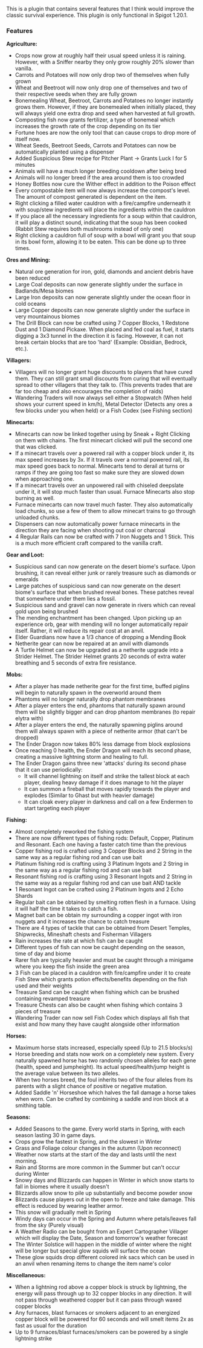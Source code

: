This is a plugin that contains several features that I think would improve the classic survival experience. This plugin is only functional in Spigot 1.20.1.

### Features
**Agriculture:**
- Crops now grow at roughly half their usual speed unless it is raining. However, with a Sniffer nearby they only grow roughly 20% slower than vanilla.
- Carrots and Potatoes will now only drop two of themselves when fully grown
- Wheat and Beetroot will now only drop one of themselves and two of their respective seeds when they are fully grown
- Bonemealing Wheat, Beetroot, Carrots and Potatoes no longer instantly grows them. However, if they are bonemealed when initially placed, they will always yield one extra drop and seed when harvested at full growth.
- Composting fish now grants fertilizer, a type of bonemeal which increases the growth rate of the crop depending on its tier
- Fortune hoes are now the only tool that can cause crops to drop more of itself now.
- Wheat Seeds, Beetroot Seeds, Carrots and Potatoes can now be automatically planted using a dispenser
- Added Suspicious Stew recipe for Pitcher Plant -> Grants Luck I for 5 minutes
- Animals will have a much longer breeding cooldown after being bred
- Animals will no longer breed if the area around them is too crowded
- Honey Bottles now cure the Wither effect in addition to the Poison effect
- Every compostable item will now always increase the compost's level. The amount of compost generated is dependent on the item.
- Right clicking a filled water cauldron with a fire/campfire underneath it with soup/stew ingredients will place the ingredients within the cauldron
- If you place all the necessary ingredients for a soup within that cauldron, it will play a distinct sound, indicating that the soup has been cooked (Rabbit Stew requires both mushrooms instead of only one)
- Right clicking a cauldron full of soup with a bowl will grant you that soup in its bowl form, allowing it to be eaten. This can be done up to three times.

**Ores and Mining:**
- Natural ore generation for iron, gold, diamonds and ancient debris have been reduced
- Large Coal deposits can now generate slightly under the surface in Badlands/Mesa biomes
- Large Iron deposits can now generate slightly under the ocean floor in cold oceans
- Large Copper deposits can now generate slightly under the surface in very mountainous biomes
- The Drill Block can now be crafted using 7 Copper Blocks, 1 Redstone Dust and 1 Diamond Pickaxe. When placed and fed coal as fuel, it starts digging a 3x3 tunnel in the direction it is facing. However, it can not break certain blocks that are too 'hard' (Example: Obsidian, Bedrock, etc.).

**Villagers:**
- Villagers will no longer grant huge discounts to players that have cured them. They can still grant small discounts from curing that will eventually spread to other villagers that they talk to. (This prevents trades that are far too cheap and also encourages the completion of raids)
- Wandering Traders will now always sell either a Stopwatch (When held shows your current speed in km/h), Metal Detector (Detects any ores a few blocks under you when held) or a Fish Codex (see Fishing section) 

**Minecarts:**
- Minecarts can now be linked together using by Sneak + Right Clicking on them with chains. The first minecart clicked will pull the second one that was clicked.
- If a minecart travels over a powered rail with a copper block under it, its max speed increases by 3x. If it travels over a normal powered rail, its max speed goes back to normal. Minecarts tend to derail at turns or ramps if they are going too fast so make sure they are slowed down when approaching one.
- If a minecart travels over an unpowered rail with chiseled deepslate under it, it will stop much faster than usual. Furnace Minecarts also stop burning as well.
- Furnace minecarts can now travel much faster. They also automatically load chunks, so use a few of them to allow minecart trains to go through unloaded chunks.
- Dispensers can now automatically power furnace minecarts in the direction they are facing when shooting out coal or charcoal
- 4 Regular Rails can now be crafted with 7 Iron Nuggets and 1 Stick. This is a much more efficient craft compared to the vanilla craft.

**Gear and Loot:**
- Suspicious sand can now generate on the desert biome's surface. Upon brushing, it can reveal either junk or rarely treasure such as diamonds or emeralds
- Large patches of suspicious sand can now generate on the desert biome's surface that when brushed reveal bones. These patches reveal that somewhere under them lies a fossil.
- Suspicious sand and gravel can now generate in rivers which can reveal gold upon being brushed
- The mending enchantment has been changed. Upon picking up an experience orb, gear with mending will no longer automatically repair itself. Rather, it will reduce its repair cost at an anvil.
- Elder Guardians now have a 1/3 chance of dropping a Mending Book
- Netherite gear can now be repaired at an anvil with diamonds
- A Turtle Helmet can now be upgraded as a netherite upgrade into a Strider Helmet. The Strider Helmet grants 20 seconds of extra water breathing and 5 seconds of extra fire resistance.

**Mobs:**
- After a player has made netherite gear for the first time, buffed piglins will begin to naturally spawn in the overworld around them
- Phantoms will no longer naturally drop phantom membranes
- After a player enters the end, phantoms that naturally spawn around them will be slightly bigger and can drop phantom membranes (to repair elytra with)
- After a player enters the end, the naturally spawning piglins around them will always spawn with a piece of netherite armor (that can't be dropped)
- The Ender Dragon now takes 80% less damage from block explosions
- Once reaching 0 health, the Ender Dragon will reach its second phase, creating a massive lightning storm and healing to full. 
- The Ender Dragon gains three new 'attacks' during its second phase that it can use periodically:
  - It will channel lightning on itself and strike the tallest block at each player, dealing heavy damage if it does manage to hit the player
  - It can summon a fireball that moves rapidly towards the player and explodes (Similar to Ghast but with heavier damage)
  - It can cloak every player in darkness and call on a few Endermen to start targeting each player

**Fishing:**
- Almost completely reworked the fishing system
- There are now different types of fishing rods: Default, Copper, Platinum and Resonant. Each one having a faster catch time than the previous
- Copper fishing rod is crafted using 3 Copper Blocks and 2 String in the same way as a regular fishing rod and can use bait
- Platinum fishing rod is crafting using 3 Platinum Ingots and 2 String in the same way as a regular fishing rod and can use bait
- Resonant fishing rod is crafting using 3 Resonant Ingots and 2 String in the same way as a regular fishing rod and can use bait AND tackle
- 1 Resonant Ingot can be crafted using 2 Platinum Ingots and 2 Echo Shards
- Regular bait can be obtained by smelting rotten flesh in a furnace. Using it will half the time it takes to catch a fish.
- Magnet bait can be obtain my surrounding a copper ingot with iron nuggets and it increases the chance to catch treasure
- There are 4 types of tackle that can be obtained from Desert Temples, Shipwrecks, Mineshaft chests and Fisherman Villagers 
- Rain increases the rate at which fish can be caught
- Different types of fish can now be caught depending on the season, time of day and biome
- Rarer fish are typically heavier and must be caught through a minigame where you keep the fish inside the green area
- 3 Fish can be placed in a cauldron with fire/campfire under it to create Fish Stew which grants potion effects/benefits depending on the fish used and their weights
- Treasure Sand can be caught when fishing which can be brushed containing revamped treasure
- Treasure Chests can also be caught when fishing which contains 3 pieces of treasure
- Wandering Trader can now sell Fish Codex which displays all fish that exist and how many they have caught alongside other information

**Horses:**
- Maximum horse stats increased, especially speed (Up to 21.5 blocks/s)
- Horse breeding and stats now work on a completely new system. Every naturally spawned horse has two randomly chosen alleles for each gene (health, speed and jumpheight). Its actual speed/health/jump height is the average value between its two alleles.
- When two horses breed, the foul inherits two of the four alleles from its parents with a slight chance of positive or negative mutation.
- Added Saddle 'n' Horseshoe which halves the fall damage a horse takes when worn. Can be crafted by combining a saddle and iron block at a smithing table.

**Seasons:**
- Added Seasons to the game. Every world starts in Spring, with each season lasting 30 in game days.
- Crops grow the fastest in Spring, and the slowest in Winter
- Grass and Foliage colour changes in the autumn (Upon reconnect)
- Weather now starts at the start of the day and lasts until the next morning.
- Rain and Storms are more common in the Summer but can't occur during Winter
- Snowy days and Blizzards can happen in Winter in which snow starts to fall in biomes where it usually doesn't
- Blizzards allow snow to pile up substantially and become powder snow
- Blizzards cause players out in the open to freeze and take damage. This effect is reduced by wearing leather armor.
- This snow will gradually melt in Spring
- Windy days can occur in the Spring and Autumn where petals/leaves fall from the sky (Purely visual)
- A Weather Radio can be bought from an Expert Cartographer Villager which will display the Date, Season and tomorrow's weather forecast
- The Winter Solstice will happen in the middle of winter where the night will be longer but special glow squids will surface the ocean
- These glow squids drop different colored ink sacs which can be used in an anvil when renaming items to change the item name's color

**Miscellaneous:**
- When a lightning rod above a copper block is struck by lightning, the energy will pass through up to 32 copper blocks in any direction. It will not pass through weathered copper but it can pass through waxed copper blocks
- Any furnaces, blast furnaces or smokers adjacent to an energized copper block will be powered for 60 seconds and will smelt items 2x as fast as usual for the duration
- Up to 9 furnaces/blast furnaces/smokers can be powered by a single lightning strike
